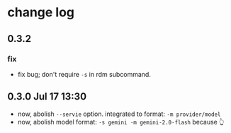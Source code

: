 # change log

## 0.3.2

### fix

* fix bug; don't require `-s` in rdm subcommand.

## 0.3.0 Jul 17 13:30

- now, abolish `--servie` option. integrated to format: `-m provider/model`
- now, abolish model format: `-s gemini -m gemini-2.0-flash` because 👆


